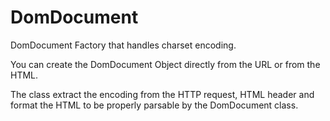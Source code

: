 DomDocument
===========

DomDocument Factory that handles charset encoding.

You can create the DomDocument Object directly from the URL or from the HTML.

The class extract the encoding from the HTTP request, HTML header and format the HTML to be properly parsable by the DomDocument class.

